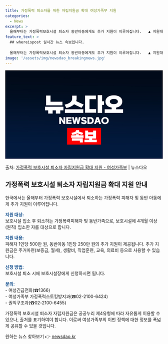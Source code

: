 ```yaml
---
title: 가정폭력 퇴소자를 위한 자립지원금 확대 여성가족부 지원
categories:
  - News
excerpt: >
  올해부터는 가정폭력보호시설 퇴소자 동반아동에게도 추가 지원이 이루어집니다.   ▲ 지원대상  보호시설 입소 …
feature_text: >
  ## whereispost 실시간 뉴스 속보입니다.

  올해부터는 가정폭력보호시설 퇴소자 동반아동에게도 추가 지원이 이루어집니다.   ▲ 지원대상  보호시설 입소 …
image: '/assets/img/newsdao_breakingnews.jpg'
---
```


![뉴스다오 속보](/assets/img/newsdao_breakingnews.jpg)

<p>출처: <a href="https://newsdao.kr/3751" rel="dofollow">가정폭력 보호시설 퇴소자 자립지원금 확대 지원 - 여성가족부</a> | 뉴스다오</p>

<h2 data-ke-size="size26">가정폭력 보호시설 퇴소자 자립지원금 확대 지원 안내</h2>
한국에서는 올해부터 가정폭력 보호시설에서 퇴소하는 가정폭력 피해자 및 동반 아동에게 추가 지원이 이루어집니다.

<p data-ke-size="size16"><b><span style="color: #1a5490;">지원 대상:</span></b><br>
보호시설 입소 후 퇴소하는 가정폭력피해자 및 동반가족으로, 보호시설에 4개월 이상(원칙) 입소한 자를 대상으로 합니다.</p>

<p data-ke-size="size16"><b><span style="color: #1a5490;">지원 내용:</span></b><br>
피해자 1인당 500만 원, 동반아동 1인당 250만 원의 추가 지원이 제공됩니다. 추가 지원금은 주거마련(보증금, 월세), 생활비, 직업훈련, 교육, 의료비 등으로 사용할 수 있습니다.</p>

<p data-ke-size="size16"><b><span style="color: #1a5490;">신청 방법:</span></b><br>
보호시설 퇴소 시에 보호시설장에게 신청하시면 됩니다.</p>

<p data-ke-size="size16"><b><span style="color: #1a5490;">문의:</span></b><br>
- 여성긴급전화(☎1366)<br>
- 여성가족부 가정폭력스토킹방지과(☎02-2100-6424)<br>
- 권익구조과(☎02-2100-6455)</p>

가정폭력 보호시설 퇴소자 자립지원금은 공공누리 제4유형에 따라 자유롭게 이용할 수 있으나, 출처를 표기하여야 합니다. 이로써 여성가족부의 이번 정책에 대한 정보를 폭넓게 공유할 수 있을 것입니다. 

원하는 뉴스 찾아보기 👉 <a href="https://newsdao.kr" rel="dofollow">newsdao.kr</a>


